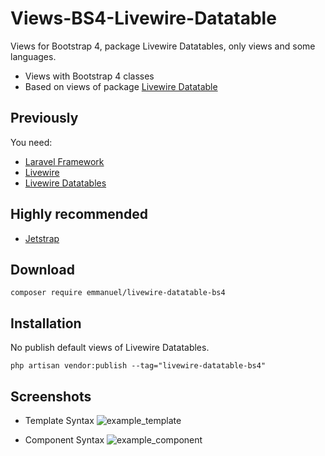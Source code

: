 # Views-BS4-Livewire-Datatable
Views for Bootstrap 4, package Livewire Datatables, only views and some languages.

- Views with Bootstrap 4 classes
- Based on views of package [Livewire Datatable](https://github.com/MedicOneSystems/livewire-datatables)

## Previously
You need:
- [Laravel Framework](https://github.com/laravel/laravel)
- [Livewire](https://github.com/livewire/livewire)
- [Livewire Datatables](https://github.com/MedicOneSystems/livewire-datatables)

## Highly recommended
- [Jetstrap](https://github.com/nascent-africa/jetstrap)

## Download
    composer require emmanuel/livewire-datatable-bs4

## Installation
   No publish default views of Livewire Datatables.
   
    php artisan vendor:publish --tag="livewire-datatable-bs4"

## Screenshots
- Template Syntax
![example_template](https://user-images.githubusercontent.com/34067768/115980313-717ec700-a551-11eb-960c-c4408576162d.png)


- Component Syntax
![example_component](https://user-images.githubusercontent.com/34067768/115980415-316c1400-a552-11eb-9861-17ba9f2c4a7f.png)

